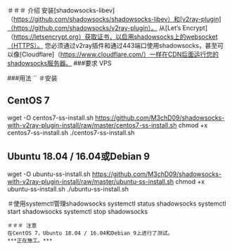 ＃＃＃ 介绍
安装[shadowsocks-libev]（https://github.com/shadowsocks/shadowsocks-libev）和[v2ray-plugin]（https://github.com/shadowsocks/v2ray-plugin）。
从[Let’s Encrypt]（https://letsencrypt.org）获取证书，以启用shadowsocks上的websocket（HTTPS）。
您必须通过v2ray插件和通过443端口使用shadowsocks，甚至可以像[Cloudflare]（https://www.cloudflare.com/）一样在CDN后面运行您的shadowsocks服务器。
###要求
VPS


###用法
``
＃安装
## CentOS 7
wget -O centos7-ss-install.sh https://github.com/M3chD09/shadowsocks-with-v2ray-plugin-install/raw/master/centos7-ss-install.sh
chmod +x centos7-ss-install.sh
./centos7-ss-install.sh

## Ubuntu 18.04 / 16.04或Debian 9
wget -O ubuntu-ss-install.sh https://github.com/M3chD09/shadowsocks-with-v2ray-plugin-install/raw/master/ubuntu-ss-install.sh
chmod +x ubuntu-ss-install.sh
./ubuntu-ss-install.sh

＃使用systemctl管理shadowsocks
systemctl status shadowsocks
systemctl start shadowsocks
systemctl stop shadowsocks
```
＃＃＃ 注意
在CentOS 7，Ubuntu 18.04 / 16.04和Debian 9上进行了测试。
***正在施工。***
